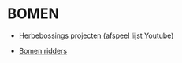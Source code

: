# BOMEN

* [Herbebossings projecten (afspeel lijst Youtube)](https://www.youtube.com/playlist?list=PLhBeLwLnoTFSaS8qw0BlkQDLKjd9M_xLz)

* [Bomen ridders](https://bomenriddersgroningen.nl/)
